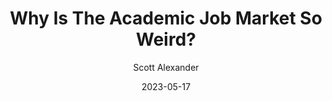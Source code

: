 ---
layout: podcast
title: "Why Is The Academic Job Market So Weird?"
author: Scott Alexander
description: https://astralcodexten.substack.com/p/why-is-the-academic-job-market-so
date: 2023-05-17
length: 1619548
duration: 405
guid: why-is-the-academic-job-market-so
---